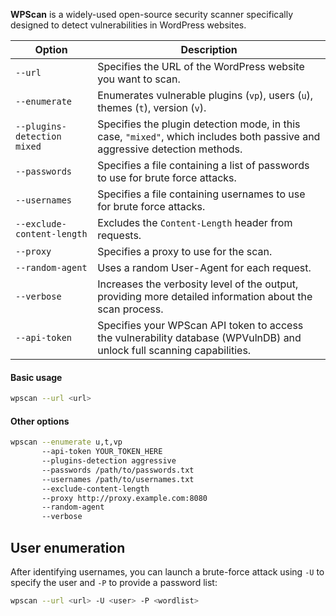 **WPScan** is a widely-used open-source security scanner specifically designed to detect vulnerabilities in WordPress websites.

| Option                      | Description                                                                                                                 |
| --------------------------- | --------------------------------------------------------------------------------------------------------------------------- |
| `--url`                     | Specifies the URL of the WordPress website you want to scan.                                                                |
| `--enumerate`               | Enumerates vulnerable plugins (`vp`), users (`u`), themes (`t`), version (`v`).                                             |
| `--plugins-detection mixed` | Specifies the plugin detection mode, in this case, `"mixed"`, which includes both passive and aggressive detection methods. |
| `--passwords`               | Specifies a file containing a list of passwords to use for brute force attacks.                                             |
| `--usernames`               | Specifies a file containing usernames to use for brute force attacks.                                                       |
| `--exclude-content-length`  | Excludes the `Content-Length` header from requests.                                                                         |
| `--proxy`                   | Specifies a proxy to use for the scan.                                                                                      |
| `--random-agent`            | Uses a random User-Agent for each request.                                                                                  |
| `--verbose`                 | Increases the verbosity level of the output, providing more detailed information about the scan process.                    |
| `--api-token`               | Specifies your WPScan API token to access the vulnerability database (WPVulnDB) and unlock full scanning capabilities.      |
#### Basic usage
```bash
wpscan --url <url>
```

#### Other options
```bash
wpscan --enumerate u,t,vp 
	   --api-token YOUR_TOKEN_HERE
       --plugins-detection aggressive  
       --passwords /path/to/passwords.txt 
       --usernames /path/to/usernames.txt 
       --exclude-content-length 
       --proxy http://proxy.example.com:8080 
       --random-agent 
       --verbose
```

## User enumeration
After identifying usernames, you can launch a brute-force attack using `-U` to specify the user and `-P` to provide a password list:

```bash
wpscan --url <url> -U <user> -P <wordlist> 
```